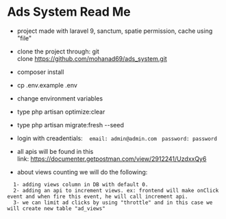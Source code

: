 # Ads System Read Me 
- project made with laravel 9, sanctum, spatie permission, cache using "file"

- clone the project through: git clone https://github.com/mohanad69/ads_system.git
- composer install
- cp .env.example .env
- change environment variables
- type php artisan optimize:clear
- type php artisan migrate:fresh --seed

- login with creadentials: 
   ` email: admin@admin.com `
   ` password: password `
   
- all apis will be found in this link: https://documenter.getpostman.com/view/2912241/UzdxxQy6

- about views counting we will do the following: 
```
  1- adding views column in DB with default 0.
  2- adding an api to increment views. ex: frontend will make onClick event and when fire this event, he will call increment api.
  3- we can limit ad clicks by using "throttle" and in this case we will create new table "ad_views"
```
